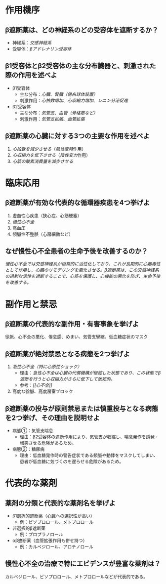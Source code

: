 # 作用機序
## β遮断薬は、どの神経系のどの受容体を遮断するか？
- 神経系：*交感神経系*
- 受容体：*βアドレナリン受容体*

## β1受容体とβ2受容体の主な分布臓器と、刺激された際の作用を述べよ
- β1受容体
	- 主な分布：*心臓、腎臓（傍糸球体装置）*
	- 刺激作用：*心拍数増加*、*心収縮力増加*、*レニン分泌促進*
- β2受容体
	- 主な分布：*気管支*、*血管（骨格筋など）*
	- 刺激作用：*気管支拡張*、*血管拡張*

## β遮断薬の心臓に対する3つの主要な作用を述べよ
1. *心拍数を減少させる*（*陰性変時*作用）
2. *心収縮力を低下させる*（*陰性変力*作用）
3. *心筋の酸素消費量を減少させる*

# 臨床応用
## β遮断薬が有効な代表的な循環器疾患を4つ挙げよ
1. 虚血性心疾患（狭心症、心筋梗塞）
2. *慢性心不全*
3. 高血圧
4. 頻脈性不整脈（心房細動など）

## なぜ慢性心不全患者の生命予後を改善するのか？
*慢性心不全では交感神経系が恒常的に活性化しており、これが長期的に心筋毒性として作用し、心臓のリモデリングを悪化させる。β遮断薬は、この交感神経系の過剰な活性を遮断することで、心筋を保護し、心機能の悪化を防ぎ、生命予後を改善する。*

# 副作用と禁忌
## β遮断薬の代表的な副作用・有害事象を挙げよ
徐脈、心不全の悪化、倦怠感、めまい、気管支攣縮、低血糖症状のマスク

## β遮断薬が絶対禁忌となる病態を2つ挙げよ
1. *急性心不全（特に心原性ショック）*
	- 理由：*急性心不全は心臓の代償機構が破綻した状態であり、この状態でβ遮断を行うと心収縮力がさらに低下して致死的。*
	- 参考：*[[心不全]]*
2. 高度な徐脈、高度房室ブロック

## β遮断薬の投与が原則禁忌または慎重投与となる病態を2つ挙げ、その理由を説明せよ
- 病態①：気管支喘息
	- 理由：β2受容体の遮断作用により、気管支が収縮し、喘息発作を誘発・増悪させる危険があるため。
- 病態②：糖尿病
	- 理由：低血糖発作時の警告症状である頻脈や動悸をマスクしてしまい、患者が低血糖に気づくのを遅らせる危険があるため。

# 代表的な薬剤
## 薬剤の分類と代表的な薬剤名を挙げよ
- β1選択的遮断薬（心臓への選択性が高い）
	- 例：ビソプロロール、メトプロロール
- 非選択的β遮断薬
	- 例：プロプラノロール
- αβ遮断薬（血管拡張作用も併せ持つ）
	- 例：カルベジロール、アロチノロール

## 慢性心不全の治療で特にエビデンスが豊富な薬剤は？
カルベジロール、ビソプロロール、メトプロロールなどが代表的である。